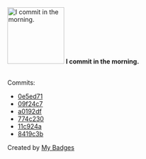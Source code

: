 <img src="https://my-badges.github.io/my-badges/morning-commits.png" alt="I commit in the morning." title="I commit in the morning." width="128">
<strong>I commit in the morning.</strong>
<br><br>

Commits:

- <a href="https://github.com/ZuBB/dotfiles/commit/0e5ed71f5ca9f143bfed1f4bce2fe651c2215d25">0e5ed71</a>
- <a href="https://github.com/ZuBB/dotfiles/commit/09f24c7616932a5d722647b242229fb7ef485932">09f24c7</a>
- <a href="https://github.com/ZuBB/dotfiles/commit/a0192dfd9e06744eda9092973b3ecd49cfb1003d">a0192df</a>
- <a href="https://github.com/ZuBB/dotfiles/commit/774c2301dc1d7b766d08097ba9471393a651b103">774c230</a>
- <a href="https://github.com/ZuBB/dotfiles/commit/11c924a078aec5a39893c7968fdb2a5e1c0af8ba">11c924a</a>
- <a href="https://github.com/ZuBB/dotfiles/commit/8419c3b2e63437738191aee1c7d4e327ce2a9d0f">8419c3b</a>


Created by <a href="https://github.com/my-badges/my-badges">My Badges</a>